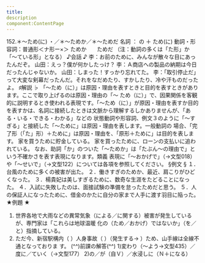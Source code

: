 ```yaml
---
title:
description
component:ContentPage
---
```



152.＊～ため(に) ・／＊～ためか／＊～ためだ
名詞 ： の ＋ ため(に)
動詞・形容詞：普通形＜ナ形ー×＞ ためか
      ためだ
（注：動詞の多くは「た形」か「～ている形」となる）
♪会話 ♪
李：お前のために、みんなが散々な目にあったんだぞ。 山田：えっ？僕が何かしたっけ？
李：Ａ商店への製品の納期は今日だったんじゃないか。 山田：しまった！すっかり忘れてた。
李：「取引停止だ」って大変な剣幕だったんだ。それをなだめたり、すかしたり、冷や汗ものだったよ。
♯解説 ♭
「～ため（に）」は原因・理由を表すときと目的を表すときがあります。ここで取り上げるのは原因・理由の「～ ため（に）」で、因果関係を客観的に説明するとき使われる表現です。「～ため（に）」が原因・理由を表すか目的 を表すかは、名詞に接続したときは文脈から理解するしかありませんが、「ある・いる・できる・わかる」などの 状態動詞や形容詞、例文３のように「～すぎる」と接続した「～ために」は原因・理由を表します。一般動詞の 場合、「完了形（「た」形）＋ために」は原因・理由を、「原形＋ために」は目的を表します。
家を買うために貯金している。
家を買ったために、ローンの支払いに追われている。 なお、助詞「か」のついた「～ためか」は「たぶん～の理由で」という不確かさを表す表現になります。類義
表現に「～おかげで」（→文型018）や「～せいで」（→文型122）については各項を参照してください。
§例文 §
１．台風のために多くの被害が出た。
２．働きすぎのためか、最近、肩こりがひどくなった。
３．楊貴妃は美しすぎるために、数奇な生涯をたどることになった。
４．入試に失敗したのは、面接試験の準備を怠ったためだと思う。
５．人の保証人になったために、借金のかたに自分の家まで人手に渡す羽目に陥った。
★例題 ★
1) 世界各地で大雨などの異常気象（による／に関する）被害が発生しているが、専門家は「これらは地球温暖 化の（ため／おかげ）ではないか」（を／と）指摘している。
2) ただ今、新宿駅構内（ ）人身事故（ ）（発生する→ ）ため、山手線は全線不通となっておりま す。
(^^)前課の解答(^^)
1)変わり（～よう→文型435）／度に／ていく（→文型177）
2)の／が（自Ｖ）／水浸しに（Ｎ＋になる）
